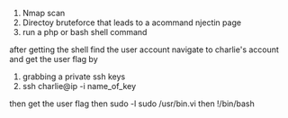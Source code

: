1. Nmap scan
2. Directoy bruteforce that leads to a acommand njectin page
3. run a php or bash shell command 

after getting the shell
find the user account
navigate to charlie's account and get the user flag by
  1. grabbing a private ssh keys
  2. ssh charlie@ip -i name_of_key

then
get the user flag
then
  sudo -l
  sudo /usr/bin.vi
  then !/bin/bash

  
